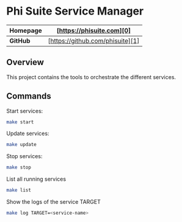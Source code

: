 # Phi Suite Service Manager

| **Homepage** | [https://phisuite.com][0]        |
| ------------ | -------------------------------- | 
| **GitHub**   | [https://github.com/phisuite][1] |

## Overview

This project contains the tools to orchestrate the different services.

## Commands

Start services:
```bash
make start
```

Update services:
```bash
make update
```

Stop services:
```bash
make stop
```

List all running services
```bash
make list
```

Show the logs of the service TARGET
```bash
make log TARGET=<service-name>
```

[0]: https://phisuite.com
[1]: https://github.com/phisuite

